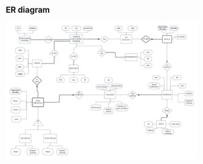 <!-- 

# Primer spletne aplikacije z `bottle.py`

* [![bottle.py](https://mybinder.org/badge_logo.svg)](https://mybinder.org/v2/gh/jaanos/OPB-bottle/master?urlpath=proxy/8080/) Aplikacija `bottle.py`
* [![Jupyter](https://mybinder.org/badge_logo.svg)](https://mybinder.org/v2/gh/jaanos/OPB-bottle/master) Jupyter


Ta repozitorij vsebuje minimalen primer spletne aplikacije z ogrodjem [`bottle.py`](https://bottlepy.org/docs/dev/) in povezavo na podatkovno bazo [PostgreSQL](https://www.postgresql.org/) za potrebe predmeta [Osnove podatkovnih baz](https://github.com/jaanos/OPB).

 -->
## ER diagram

![ER diagram](ERdiagram.png)

<!-- 
## Aplikacija

Aplikacijo zaženemo tako, da poženemo program [`primer.py`](primer.py), npr.
```bash
python primer.py
```
Za delovanje je potrebno še sledeče:
* [`auth_public.py`](auth_public.py) - podatki za prijavo na bazo
* [`bottle.py`](bottle.py) - knjižnica za spletni strežnik
* [`bottleext.py`](bottleext.py) - dopolnitve knjižnice `bottle.py` za lažje delo
* [`static/`](static/) - mapa s statičnimi datotekami
* [`views/`](views/) - mapa s predlogami


## Binder

Aplikacijo je mogoče poganjati tudi na spletu z orodjem [Binder](https://mybinder.org/). V ta namen so v mapi [`binder/`](binder/) še sledeče datoteke:
* [`requirements.txt`](binder/requirements.txt) - seznam potrebnih Pythonovih paketov za namestitev s [`pip`](https://pypi.org/project/pip/)
* [`postBuild`](binder/postBuild) - skripta, ki se požene po namestitvi paketov in poskrbi za nastavitev posrednika za spletni strežnik
* [`start`](binder/start) - skripta za zagon aplikacije (spremenljivka `BOTTLE_RUNTIME` poda ime glavnega programa)

Zaradi omejitev javne storitve [Binder](https://mybinder.org/) se povezava z bazo vzpostavi na vratih 443 (namesto običajnih 5432), za kar je bila potrebna posebna nastavitev strežnika.

Zgornje skripte je možno prilagoditi tudi za druga ogrodja, kot npr. [Flask](https://palletsprojects.com/p/flask/) ali [Django](https://www.djangoproject.com/).

 -->